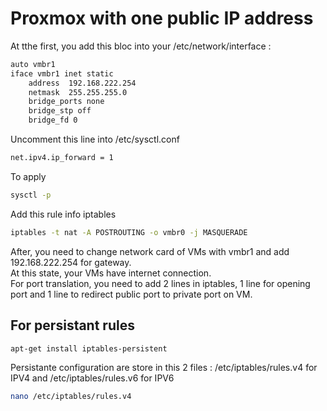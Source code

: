 # Proxmox with one public IP address
At tthe first, you add this bloc into your /etc/network/interface :   
```bash
auto vmbr1
iface vmbr1 inet static
	address  192.168.222.254
	netmask  255.255.255.0
	bridge_ports none
	bridge_stp off
	bridge_fd 0
```
Uncomment this line into /etc/sysctl.conf   
```bash
net.ipv4.ip_forward = 1
```
To apply   
```bash
sysctl -p
```
Add this rule info iptables   
```bash
iptables -t nat -A POSTROUTING -o vmbr0 -j MASQUERADE
```
After, you need to change network card of VMs with vmbr1 and add 192.168.222.254 for gateway.   
At this state, your VMs have internet connection.    
For port translation, you need to add 2 lines in iptables, 1 line for opening port and 1 line to redirect public port to private port on VM.   


## For persistant rules
```bash
apt-get install iptables-persistent
```
Persistante configuration are store in this 2 files : /etc/iptables/rules.v4 for IPV4 and /etc/iptables/rules.v6 for IPV6
```bash
nano /etc/iptables/rules.v4
```
